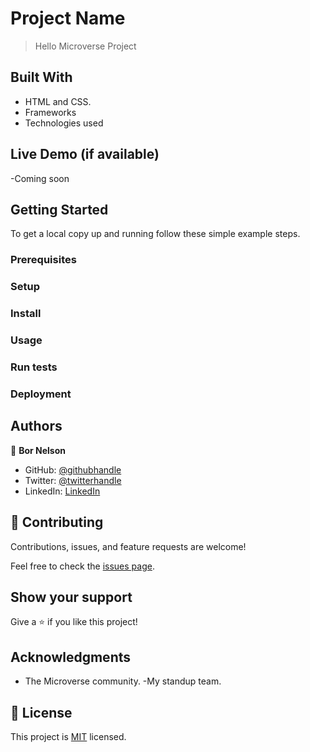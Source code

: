 

# Project Name

> Hello Microverse Project


## Built With

- HTML and CSS.
- Frameworks
- Technologies used

## Live Demo (if available)

-Coming soon


## Getting Started




To get a local copy up and running follow these simple example steps.

### Prerequisites

### Setup

### Install

### Usage

### Run tests

### Deployment



## Authors

👤 **Bor Nelson**

- GitHub: [@githubhandle](https://github.com/borrnelsonk)
- Twitter: [@twitterhandle](https://twitter.com/bornelsonn)
- LinkedIn: [LinkedIn](https://linkedin.com/in/linkedinhandle)



## 🤝 Contributing

Contributions, issues, and feature requests are welcome!

Feel free to check the [issues page](../../issues/).

## Show your support

Give a ⭐️ if you like this project!

## Acknowledgments

- The Microverse community.
-My standup team.

## 📝 License

This project is [MIT](./LICENSE) licensed.

